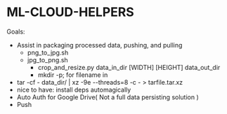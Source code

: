 # ML-CLOUD-HELPERS

Goals:

* Assist in packaging processed data, pushing, and pulling
  * png_to_jpg.sh
  * jpg_to_png.sh
    * crop_and_resize.py data_in_dir [WIDTH] [HEIGHT] data_out_dir
    * mkdir -p; for filename in 
* tar -cf - data_dir/ | xz -9e --threads=8 -c - > tarfile.tar.xz
* nice to have: install deps automagically
* Auto Auth for Google Drive( Not a full data persisting solution )
* Push
